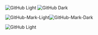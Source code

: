 
<!-- ![](https://github-readme-stats.vercel.app/api?username=utsmannn&show_icons=true&theme=dark)

![GitHub-Mark-Light](https://user-images.githubusercontent.com/3369400/139447912-e0f43f33-6d9f-45f8-be46-2df5bbc91289.png#gh-dark-mode-only)![GitHub-Mark-Dark](https://user-images.githubusercontent.com/3369400/139448065-39a229ba-4b06-434b-bc67-616e2ed80c8f.png#gh-light-mode-only)


![](https://anu-mas.herokuapp.com/image3#gh-dark-mode-only) -->

![GitHub Light](https://github.com/github-light.png#gh-dark-mode-only)
![GitHub Dark](https://github.com/github-dark.png#gh-light-mode-only)

![GitHub-Mark-Light](https://anu-mas-github.herokuapp.com/image3#gh-dark-mode-only)![GitHub-Mark-Dark](https://anu-mas-github.herokuapp.com/image.svg#gh-light-mode-only)


![GitHub Light](https://anu-mas-github.herokuapp.com/icon.svg#stroke=green)
